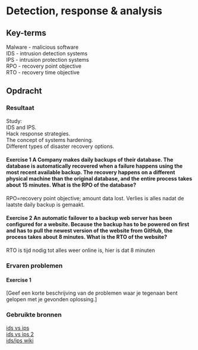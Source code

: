 # Detection, response & analysis


## Key-terms
Malware - malicious software  
IDS - intrusion detection systems  
IPS - intrusion protection systems  
RPO - recovery point objective  
RTO - recovery time objective  

## Opdracht
### Resultaat
Study:  
    IDS and IPS.  
    Hack response strategies.  
    The concept of systems hardening.  
    Different types of disaster recovery options.  


#### Exercise 1 A Company makes daily backups of their database. The database is automatically recovered when a failure happens using the most recent available backup. The recovery happens on a different physical machine than the original database, and the entire process takes about 15 minutes. What is the RPO of the database?
RPO=recovery point objective; amount data lost. Verlies is alles nadat de laatste daily backup is gemaakt. 

#### Exercise 2 An automatic failover to a backup web server has been configured for a website. Because the backup has to be powered on first and has to pull the newest version of the website from GitHub, the process takes about 8 minutes. What is the RTO of the website?
RTO is tijd nodig tot alles weer online is, hier is dat 8 minuten

### Ervaren problemen
#### Exercise 1
[Geef een korte beschrijving van de problemen waar je tegenaan bent gelopen met je gevonden oplossing.]

### Gebruikte bronnen
[ids vs ips](https://www.spiceworks.com/it-security/network-security/articles/ids-vs-ips/)  
[ids vs ips 2](https://www.varonis.com/blog/ids-vs-ips)  
[ids/ips wiki](https://en.wikipedia.org/wiki/Intrusion_detection_system)  